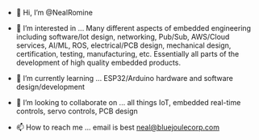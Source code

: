 - 👋 Hi, I’m @NealRomine

- 👀 I’m interested in ...
Many different aspects of embedded engineering including software/Iot design, networking, Pub/Sub, AWS/Cloud services, AI/ML, ROS, electrical/PCB design, 
mechanical design, certification, testing, manufacturing,  etc. Essentially all parts of the development of high quality embedded products.
  
- 🌱 I’m currently learning ...
ESP32/Arduino hardware and software design/development

- 💞️ I’m looking to collaborate on ...
all things IoT, embedded real-time controls, servo controls, PCB design

- 📫 How to reach me ...
email is best   neal@bluejoulecorp.com

<!---
NealRomine/NealRomine is a ✨ special ✨ repository because its `README.md` (this file) appears on your GitHub profile.
You can click the Preview link to take a look at your changes.
--->
